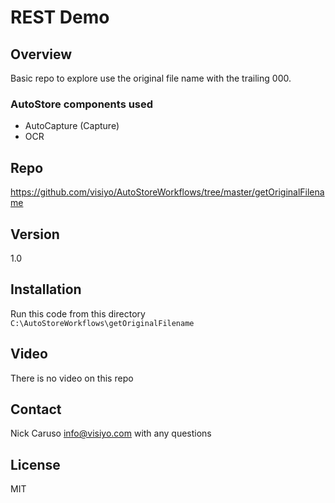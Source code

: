 # REST Demo

## Overview
Basic repo to explore use the original file name with the trailing 000.

### AutoStore components used
- AutoCapture (Capture)
- OCR

## Repo
https://github.com/visiyo/AutoStoreWorkflows/tree/master/getOriginalFilename

## Version
1.0

## Installation
Run this code from this directory
`C:\AutoStoreWorkflows\getOriginalFilename`

## Video
There is no video on this repo

## Contact
Nick Caruso
info@visiyo.com with any questions

## License
MIT

